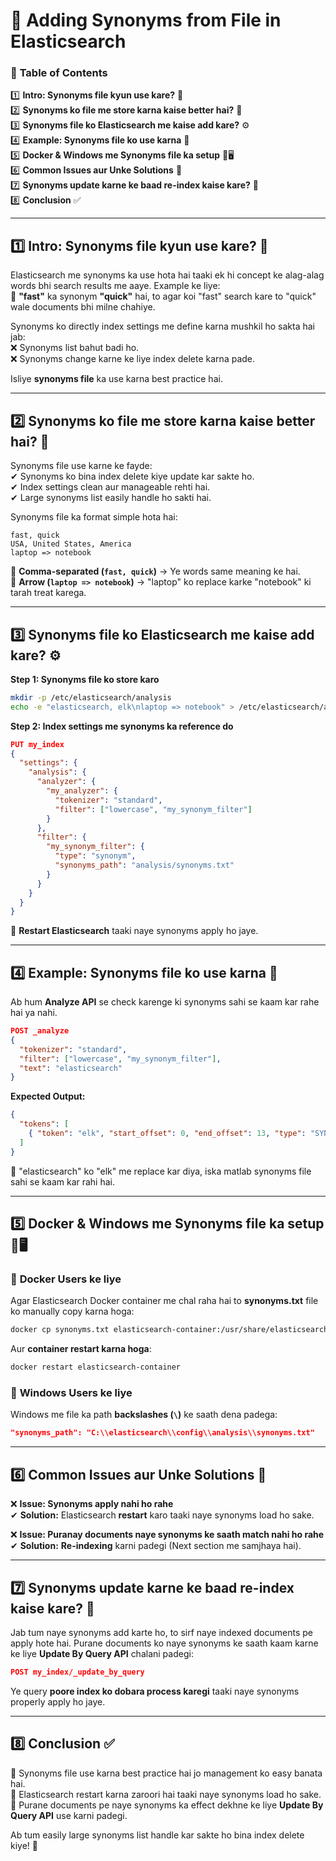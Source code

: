 # 📖 **Adding Synonyms from File in Elasticsearch**  

### 📌 **Table of Contents**  

1️⃣ **Intro: Synonyms file kyun use kare?** 🧐  
2️⃣ **Synonyms ko file me store karna kaise better hai?** 📂  
3️⃣ **Synonyms file ko Elasticsearch me kaise add kare?** ⚙️  
4️⃣ **Example: Synonyms file ko use karna** 📝  
5️⃣ **Docker & Windows me Synonyms file ka setup** 🐳🖥️  
6️⃣ **Common Issues aur Unke Solutions** 🚧  
7️⃣ **Synonyms update karne ke baad re-index kaise kare?** 🔄  
8️⃣ **Conclusion** ✅  

---  

## 1️⃣ **Intro: Synonyms file kyun use kare?** 🧐  
Elasticsearch me synonyms ka use hota hai taaki ek hi concept ke alag-alag words bhi search results me aaye. Example ke liye:  
🔹 **"fast"** ka synonym **"quick"** hai, to agar koi "fast" search kare to "quick" wale documents bhi milne chahiye.  

Synonyms ko directly index settings me define karna mushkil ho sakta hai jab:  
❌ Synonyms list bahut badi ho.  
❌ Synonyms change karne ke liye index delete karna pade.  

Isliye **synonyms file** ka use karna best practice hai.  

---  

## 2️⃣ **Synonyms ko file me store karna kaise better hai?** 📂  
Synonyms file use karne ke fayde:  
✔ Synonyms ko bina index delete kiye update kar sakte ho.  
✔ Index settings clean aur manageable rehti hai.  
✔ Large synonyms list easily handle ho sakti hai.  

Synonyms file ka format simple hota hai:  
```
fast, quick  
USA, United States, America  
laptop => notebook  
```
🔹 **Comma-separated (`fast, quick`)** → Ye words same meaning ke hai.  
🔹 **Arrow (`laptop => notebook`)** → "laptop" ko replace karke "notebook" ki tarah treat karega.  

---  

## 3️⃣ **Synonyms file ko Elasticsearch me kaise add kare?** ⚙️  
**Step 1: Synonyms file ko store karo**  
```bash
mkdir -p /etc/elasticsearch/analysis  
echo -e "elasticsearch, elk\nlaptop => notebook" > /etc/elasticsearch/analysis/synonyms.txt
```
**Step 2: Index settings me synonyms ka reference do**  
```json
PUT my_index
{
  "settings": {
    "analysis": {
      "analyzer": {
        "my_analyzer": {
          "tokenizer": "standard",
          "filter": ["lowercase", "my_synonym_filter"]
        }
      },
      "filter": {
        "my_synonym_filter": {
          "type": "synonym",
          "synonyms_path": "analysis/synonyms.txt"
        }
      }
    }
  }
}
```
🔹 **Restart Elasticsearch** taaki naye synonyms apply ho jaye.  

---  

## 4️⃣ **Example: Synonyms file ko use karna** 📝  
Ab hum **Analyze API** se check karenge ki synonyms sahi se kaam kar rahe hai ya nahi.  

```json
POST _analyze
{
  "tokenizer": "standard",
  "filter": ["lowercase", "my_synonym_filter"],
  "text": "elasticsearch"
}
```
**Expected Output:**  
```json
{
  "tokens": [
    { "token": "elk", "start_offset": 0, "end_offset": 13, "type": "SYNONYM", "position": 0 }
  ]
}
```
🔹 "elasticsearch" ko "elk" me replace kar diya, iska matlab synonyms file sahi se kaam kar rahi hai.  

---  

## 5️⃣ **Docker & Windows me Synonyms file ka setup** 🐳🖥️  

### 🔹 **Docker Users ke liye**  
Agar Elasticsearch Docker container me chal raha hai to **synonyms.txt** file ko manually copy karna hoga:  
```bash
docker cp synonyms.txt elasticsearch-container:/usr/share/elasticsearch/config/analysis/
```
Aur **container restart karna hoga**:  
```bash
docker restart elasticsearch-container
```

### 🔹 **Windows Users ke liye**  
Windows me file ka path **backslashes (`\`)** ke saath dena padega:  
```json
"synonyms_path": "C:\\elasticsearch\\config\\analysis\\synonyms.txt"
```

---  

## 6️⃣ **Common Issues aur Unke Solutions** 🚧  

❌ **Issue: Synonyms apply nahi ho rahe**  
✔ **Solution:** Elasticsearch **restart** karo taaki naye synonyms load ho sake.  

❌ **Issue: Puranay documents naye synonyms ke saath match nahi ho rahe**  
✔ **Solution:** **Re-indexing** karni padegi (Next section me samjhaya hai).  

---  

## 7️⃣ **Synonyms update karne ke baad re-index kaise kare?** 🔄  
Jab tum naye synonyms add karte ho, to sirf naye indexed documents pe apply hote hai. Purane documents ko naye synonyms ke saath kaam karne ke liye **Update By Query API** chalani padegi:  

```json
POST my_index/_update_by_query
```
Ye query **poore index ko dobara process karegi** taaki naye synonyms properly apply ho jaye.  

---  

## 8️⃣ **Conclusion** ✅  
🔹 Synonyms file use karna best practice hai jo management ko easy banata hai.  
🔹 Elasticsearch restart karna zaroori hai taaki naye synonyms load ho sake.  
🔹 Purane documents pe naye synonyms ka effect dekhne ke liye **Update By Query API** use karni padegi.  

Ab tum easily large synonyms list handle kar sakte ho bina index delete kiye! 🚀